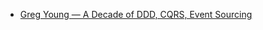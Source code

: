 * [Greg Young — A Decade of DDD, CQRS, Event Sourcing](https://www.youtube.com/watch?v=LDW0QWie21s)
